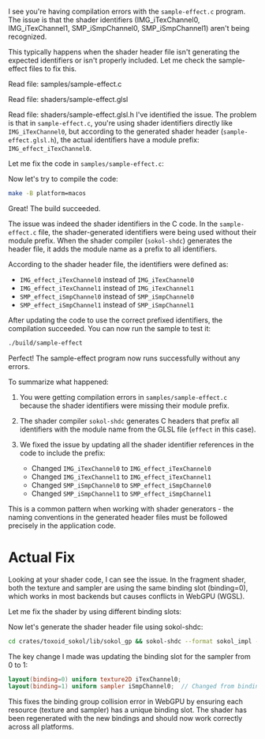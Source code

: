 
I see you're having compilation errors with the `sample-effect.c` program. The issue is that the shader identifiers (IMG_iTexChannel0, IMG_iTexChannel1, SMP_iSmpChannel0, SMP_iSmpChannel1) aren't being recognized. 

This typically happens when the shader header file isn't generating the expected identifiers or isn't properly included. Let me check the sample-effect files to fix this.

Read file: samples/sample-effect.c

Read file: shaders/sample-effect.glsl

Read file: shaders/sample-effect.glsl.h
I've identified the issue. The problem is that in `sample-effect.c`, you're using shader identifiers directly like `IMG_iTexChannel0`, but according to the generated shader header (`sample-effect.glsl.h`), the actual identifiers have a module prefix: `IMG_effect_iTexChannel0`.

Let me fix the code in `samples/sample-effect.c`:


Now let's try to compile the code:

```bash
make -B platform=macos
```
Great! The build succeeded. 

The issue was indeed the shader identifiers in the C code. In the `sample-effect.c` file, the shader-generated identifiers were being used without their module prefix. When the shader compiler (`sokol-shdc`) generates the header file, it adds the module name as a prefix to all identifiers.

According to the shader header file, the identifiers were defined as:
- `IMG_effect_iTexChannel0` instead of `IMG_iTexChannel0`
- `IMG_effect_iTexChannel1` instead of `IMG_iTexChannel1`
- `SMP_effect_iSmpChannel0` instead of `SMP_iSmpChannel0`
- `SMP_effect_iSmpChannel1` instead of `SMP_iSmpChannel1`

After updating the code to use the correct prefixed identifiers, the compilation succeeded. You can now run the sample to test it:

```bash
./build/sample-effect
```
Perfect! The sample-effect program now runs successfully without any errors.

To summarize what happened:

1. You were getting compilation errors in `samples/sample-effect.c` because the shader identifiers were missing their module prefix.

2. The shader compiler `sokol-shdc` generates C headers that prefix all identifiers with the module name from the GLSL file (`effect` in this case).

3. We fixed the issue by updating all the shader identifier references in the code to include the prefix:
   - Changed `IMG_iTexChannel0` to `IMG_effect_iTexChannel0`
   - Changed `IMG_iTexChannel1` to `IMG_effect_iTexChannel1`
   - Changed `SMP_iSmpChannel0` to `SMP_effect_iSmpChannel0`
   - Changed `SMP_iSmpChannel1` to `SMP_effect_iSmpChannel1`

This is a common pattern when working with shader generators - the naming conventions in the generated header files must be followed precisely in the application code.







# Actual Fix


Looking at your shader code, I can see the issue. In the fragment shader, both the texture and sampler are using the same binding slot (binding=0), which works in most backends but causes conflicts in WebGPU (WGSL).

Let me fix the shader by using different binding slots:


Now let's generate the shader header file using sokol-shdc:

```bash
cd crates/toxoid_sokol/lib/sokol_gp && sokol-shdc --format sokol_impl --slang glsl410:glsl300es:hlsl4:metal_macos:metal_ios:wgsl -i shaders/sokol_gp.glsl -o shaders/sokol_gp.glsl.h
```
The key change I made was updating the binding slot for the sampler from 0 to 1:

```glsl
layout(binding=0) uniform texture2D iTexChannel0;
layout(binding=1) uniform sampler iSmpChannel0;  // Changed from binding=0 to binding=1
```

This fixes the binding group collision error in WebGPU by ensuring each resource (texture and sampler) has a unique binding slot. The shader has been regenerated with the new bindings and should now work correctly across all platforms.
